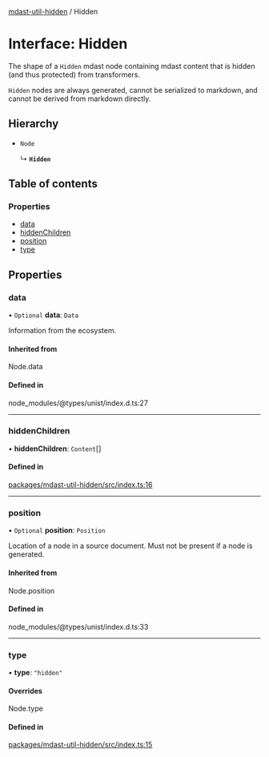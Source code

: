 [mdast-util-hidden][1] / Hidden

# Interface: Hidden

The shape of a `Hidden` mdast node containing mdast content that is hidden (and
thus protected) from transformers.

`Hidden` nodes are always generated, cannot be serialized to markdown, and
cannot be derived from markdown directly.

## Hierarchy

- `Node`

  ↳ **`Hidden`**

## Table of contents

### Properties

- [data][2]
- [hiddenChildren][3]
- [position][4]
- [type][5]

## Properties

### data

• `Optional` **data**: `Data`

Information from the ecosystem.

#### Inherited from

Node.data

#### Defined in

node_modules/@types/unist/index.d.ts:27

---

### hiddenChildren

• **hiddenChildren**: `Content`\[]

#### Defined in

[packages/mdast-util-hidden/src/index.ts:16][6]

---

### position

• `Optional` **position**: `Position`

Location of a node in a source document. Must not be present if a node is
generated.

#### Inherited from

Node.position

#### Defined in

node_modules/@types/unist/index.d.ts:33

---

### type

• **type**: `"hidden"`

#### Overrides

Node.type

#### Defined in

[packages/mdast-util-hidden/src/index.ts:15][7]

[1]: ../README.md
[2]: Hidden.md#data
[3]: Hidden.md#hiddenchildren
[4]: Hidden.md#position
[5]: Hidden.md#type
[6]:
  https://github.com/Xunnamius/unified-utils/blob/9e04bc3/packages/mdast-util-hidden/src/index.ts#L16
[7]:
  https://github.com/Xunnamius/unified-utils/blob/9e04bc3/packages/mdast-util-hidden/src/index.ts#L15

